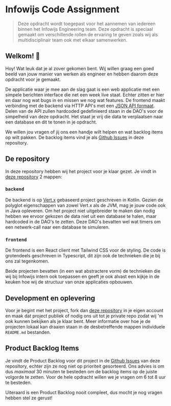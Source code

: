 # Infowijs Code Assignment

> Deze opdracht wordt toegepast voor het aannemen van iedereen binnen het Infowijs Engineering team. Deze opdracht is speciaal gemaakt om verschillende rollen de ervaring te geven zoals wij als multidisciplinair team ook met elkaar samenwerken.

## Welkom! 👋

Hoy! Wat leuk dat je al zover gekomen bent. Wij willen graag een goed beeld van jouw manier van werken als engineer en hebben daarom deze opdracht voor je gemaakt.

De applicatie waar je mee aan de slag gaat is een web applicatie met een simpele berichten interface die net een week live staat. Echter zitten er hier en daar nog wat bugs in en missen we nog wat features. De frontend maakt verbinding met de backend via HTTP API's met een [JSON API formaat](http://jsonapi.org). Delen van de API zullen hardcoded gedefinieerd staan in de DAO's voor de simpelheid van deze opdracht. Het staat je vrij die data te verplaatsen naar een database en dit te tonen in je opdracht.

We willen jou vragen of jij ons een handje wilt helpen en wat backlog items op wilt pakken. De backlog items vind je als [Github Issues](https://github.com/infowijs/code-assignment/issues) in deze repository.

## De repository

In deze repository hebben wij het project voor je klaar gezet. Je vindt in [deze repository](https://github.com/infowijs/code-assignment) 2 mappen:

### `backend`

De backend is op [Vert.x](https://vertx.io) gebaseerd project geschreven in Kotlin. Gezien de polyglot eigenschappen van zowel Vert.x als de JVM, mag je jouw code ook in Java opleveren.
Om het project niet uitgebreider te maken dan nodig hebben we ervoor gekozen de data niet uit een database te halen, maar hardcoded in de DAO's te zetten. Deze DAO's bevatten wel wat timers om een netwerk-call naar een database te simuleren.

### `frontend`

De frontend is een React client met Tailwind CSS voor de styling. De code is grotendeels geschreven in Typescript, dit zijn ook de technieken die je bij ons zal tegenkomen.

Beide projecten bevatten (in een wat abstractere vorm) de technieken die wij bij Infowijs intern ook toepassen en geeft je ook alvast een kijkje in de keuken hoe wij de structuur van onze applicaties opbouwen.

## Development en oplevering

Voor je begint met het project, fork dan [deze repository](https://github.com/infowijs/code-assignment) in je eigen account en maak dat project publiek of nodig ons uit tot je private repo zodat wij 'm ook kunnen bekijken als je klaar bent. Meer informatie over hoe je de projecten lokaal kan draaien staan in de desbetreffende mappen individuele `README.md` bestanden.

## Product Backlog Items

Je vindt de Product Backlog voor dit project in de [Github Issues](https://github.com/infowijs/code-assignment/issues) van deze repository, echter zijn ze nog niet op prioriteit gesorteerd.
Ons advies is om dus *maximaal* 30 minuten te besteden om de backlog items op de juiste volgorde te zetten. Voor de hele opdracht willen we je vragen om 6 tot 8 uur te besteden.

Uiteraard is een Product Backlog nooit compleet, dus mocht je nog vragen hebben stel ze gerust!


